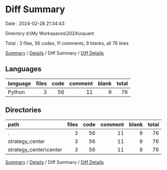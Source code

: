# Diff Summary

Date : 2024-02-28 21:34:43

Directory d:\\My Workspaces\\2024\\oquant

Total : 3 files,  56 codes, 11 comments, 9 blanks, all 76 lines

[Summary](results.md) / [Details](details.md) / Diff Summary / [Diff Details](diff-details.md)

## Languages
| language | files | code | comment | blank | total |
| :--- | ---: | ---: | ---: | ---: | ---: |
| Python | 3 | 56 | 11 | 9 | 76 |

## Directories
| path | files | code | comment | blank | total |
| :--- | ---: | ---: | ---: | ---: | ---: |
| . | 3 | 56 | 11 | 9 | 76 |
| strategy_center | 3 | 56 | 11 | 9 | 76 |
| strategy_center\\center | 3 | 56 | 11 | 9 | 76 |

[Summary](results.md) / [Details](details.md) / Diff Summary / [Diff Details](diff-details.md)